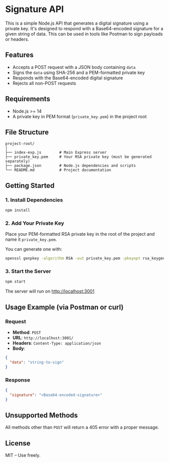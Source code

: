 # Signature API

This is a simple Node.js API that generates a digital signature using a private key. It's designed to respond with a Base64-encoded signature for a given string of data. This can be used in tools like Postman to sign payloads or headers.

## Features

- Accepts a POST request with a JSON body containing `data`
- Signs the `data` using SHA-256 and a PEM-formatted private key
- Responds with the Base64-encoded digital signature
- Rejects all non-POST requests

## Requirements

- Node.js >= 14
- A private key in PEM format (`private_key.pem`) in the project root

## File Structure

```
project-root/
│
├── index-exp.js        # Main Express server
├── private_key.pem     # Your RSA private key (must be generated separately)
├── package.json        # Node.js dependencies and scripts
└── README.md           # Project documentation
```

## Getting Started

### 1. Install Dependencies

```bash
npm install
```

### 2. Add Your Private Key

Place your PEM-formatted RSA private key in the root of the project and name it `private_key.pem`.

You can generate one with:

```bash
openssl genpkey -algorithm RSA -out private_key.pem -pkeyopt rsa_keygen_bits:2048
```

### 3. Start the Server

```bash
npm start
```

The server will run on [http://localhost:3001](http://localhost:3001)

## Usage Example (via Postman or curl)

### Request

- **Method**: `POST`
- **URL**: `http://localhost:3001/`
- **Headers**: `Content-Type: application/json`
- **Body**:

```json
{
  "data": "string-to-sign"
}
```

### Response

```json
{
  "signature": "<Base64-encoded-signature>"
}
```

## Unsupported Methods

All methods other than `POST` will return a 405 error with a proper message.

## License

MIT – Use freely.